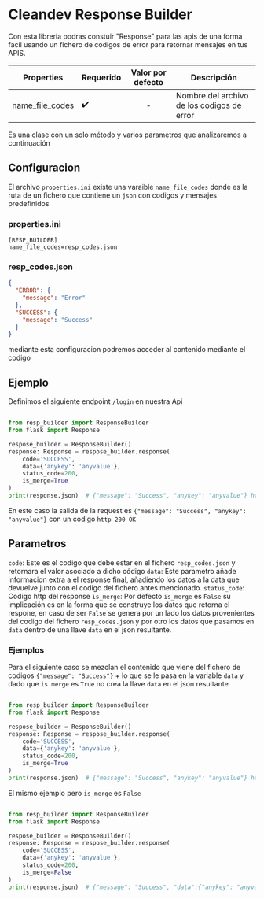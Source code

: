 # Cleandev Response Builder

Con esta libreria podras constuir "Response" para las apis de una forma facil usando un fichero de codigos de error
para retornar mensajes en tus APIS.

| Properties         | Requerido          | Valor por defecto | Descripción                                |
|--------------------|--------------------|:-----------------:|--------------------------------------------|
| name_file_codes    | :heavy_check_mark: |       -           | Nombre del archivo de los codigos de error |

Es una clase con un solo método y varios parametros que analizaremos a continuación

## Configuracion

El archivo `properties.ini` existe una varaible `name_file_codes` donde es la ruta de un fichero que contiene un `json`
con codigos y mensajes predefinidos

### properties.ini

```properties
[RESP_BUILDER]
name_file_codes=resp_codes.json
```

### resp_codes.json

```json
{
  "ERROR": {
    "message": "Error"
  },
  "SUCCESS": {
    "message": "Success"
  }
}
```

mediante esta configuracion podremos acceder al contenido mediante el codigo

## Ejemplo

Definimos el siguiente endpoint `/login` en nuestra Api

```python

from resp_builder import ResponseBuilder
from flask import Response

respose_builder = ResponseBuilder()
response: Response = respose_builder.response(
    code='SUCCESS',
    data={'anykey': 'anyvalue'},
    status_code=200,
    is_merge=True
)
print(response.json)  # {"message": "Success", "anykey": "anyvalue"} http_code = 200
```

En este caso la salida de la request es `{"message": "Success", "anykey": "anyvalue"}` con un codigo `http 200 OK`

## Parametros

`code`: Este es el codigo que debe estar en el fichero `resp_codes.json` y retornara el valor asociado a dicho código
`data`: Este parametro añade informacion extra a el response final, añadiendo los datos a la data que devuelve junto con
el codigo del fichero antes mencionado.
`status_code`: Codigo http del response
`is_merge`: Por defecto `is_merge` es `False` su implicación es en la forma que se construye los datos que retorna el
respone, en caso de ser `False` se genera por un lado los datos provenientes del codigo del fichero `resp_codes.json`
y por otro los datos que pasamos en `data` dentro de una llave `data` en el json resultante.

### Ejemplos

Para el siguiente caso se mezclan el contenido que viene del fichero de codigos `{"message": "Success"}` + lo que se
le pasa en la variable `data` y dado que `is merge` es `True` no crea la llave `data` en el json resultante

```python

from resp_builder import ResponseBuilder
from flask import Response

respose_builder = ResponseBuilder()
response: Response = respose_builder.response(
    code='SUCCESS',
    data={'anykey': 'anyvalue'},
    status_code=200,
    is_merge=True
)
print(response.json)  # {"message": "Success", "anykey": "anyvalue"} http_code = 200
```

El mismo ejemplo pero `is_merge` es `False`

```python

from resp_builder import ResponseBuilder
from flask import Response

respose_builder = ResponseBuilder()
response: Response = respose_builder.response(
    code='SUCCESS',
    data={'anykey': 'anyvalue'},
    status_code=200,
    is_merge=False
)
print(response.json)  # {"message": "Success", "data":{"anykey": "anyvalue"} http_code = 200
```
